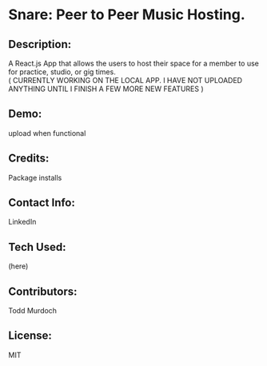 # Snare: Peer to Peer Music Hosting.   
## Description:  
A React.js App that allows the users to host their space for a member to use for practice, studio, or gig times.   
( CURRENTLY WORKING ON THE LOCAL APP. I HAVE NOT UPLOADED ANYTHING UNTIL I FINISH A FEW MORE NEW FEATURES )   

## Demo:  
upload when functional

## Credits:  
Package installs

## Contact Info:  
LinkedIn

## Tech Used:  
(here)

## Contributors:  
Todd Murdoch  


## License:  
MIT
